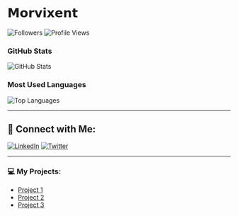 # **𝗠𝗼𝗿𝘃𝗶𝘅𝗲𝗻𝘁**




![Followers](https://img.shields.io/github/followers/Morvixent?style=social)
![Profile Views](https://komarev.com/ghpvc/?username=Morvixent&color=darkblue)

### GitHub Stats

![GitHub Stats](https://github-readme-stats.vercel.app/api?username=Morvixent&count_private=true&show_icons=true&hide_title=true&theme=dark)

### Most Used Languages

![Top Languages](https://github-readme-stats.vercel.app/api/top-langs/?username=Morvixent&langs_count=10&layout=compact&theme=dark)

---

## 🔗 **Connect with Me:**

[![LinkedIn](https://img.shields.io/badge/LinkedIn-%230077B5.svg?style=social&logo=linkedin&logoColor=white)](https://www.linkedin.com/in/[YourLinkedInUsername])
[![Twitter](https://img.shields.io/badge/Twitter-%231DA1F2.svg?style=social&logo=twitter&logoColor=white)](https://twitter.com/[YourTwitterUsername])

---

### 💻 My Projects:
- [Project 1](Link-to-your-project)
- [Project 2](Link-to-your-project)
- [Project 3](Link-to-your-project)




